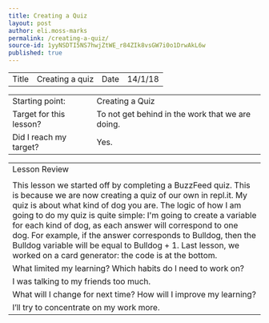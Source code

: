 ```yaml
---
title: Creating a Quiz
layout: post
author: eli.moss-marks
permalink: /creating-a-quiz/
source-id: 1yyNSDTI5NS7hwjZtWE_r84ZIk8vsGW7i0o1DrwAkL6w
published: true
---
```

<table>
  <tr>
    <td>Title</td>
    <td>Creating a quiz</td>
    <td>Date</td>
    <td>14/1/18</td>
  </tr>
</table>


<table>
  <tr>
    <td>Starting point:</td>
    <td>Creating a Quiz</td>
  </tr>
  <tr>
    <td>Target for this lesson?</td>
    <td>To not get behind in the work that we are doing. </td>
  </tr>
  <tr>
    <td>Did I reach my target? </td>
    <td>Yes.</td>
  </tr>
</table>


<table>
  <tr>
    <td>Lesson Review</td>
  </tr>
  <tr>
    <td></td>
  </tr>
  <tr>
    <td>This lesson we started off by completing a BuzzFeed quiz. This is because we are now creating a quiz of our own in repl.it. My quiz is about what kind of dog you are. The logic of how I am going to do my quiz is quite simple: I'm going to create a variable for each kind of dog, as each answer will correspond to one dog. For example, if the answer corresponds to Bulldog, then the Bulldog variable will be equal to Bulldog + 1. Last lesson, we worked on a card generator: the code is at the bottom.</td>
  </tr>
  <tr>
    <td>What limited my learning? Which habits do I need to work on? </td>
  </tr>
  <tr>
    <td>I was talking to my friends too much.</td>
  </tr>
  <tr>
    <td>What will I change for next time? How will I improve my learning?</td>
  </tr>
  <tr>
    <td>I’ll try to concentrate on my work more.</td>
  </tr>
</table>


